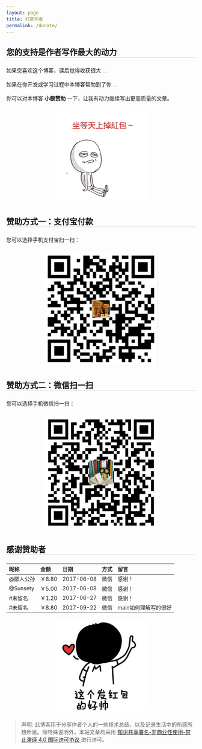 ```yaml
---
layout: page
title: 打赏作者
permalink: /donate/
---
```


<style type="text/css">
img {
    max-width: 100%;
    padding: 0.5em 0;
    margin: auto;
    display: block;
}

h2 {
	margin: 1.4em 0 1.1em;
	border-bottom: 1px solid #D4D4D4;
}

p {
	margin: 0 0 1.234em;
}
</style>


## 您的支持是作者写作最大的动力

如果您喜欢这个博客，读后觉得收获很大 ...

如果在你开发或学习过程中本博客帮助到了你 ...

你可以对本博客 **小额赞助** 一下，让我有动力继续写出更高质量的文章。

![坐等天上掉红包~](/assets/imgs/donate_1.png)

## 赞助方式一：支付宝付款

您可以选择手机支付宝扫一扫：

![支付宝转账二维码](/assets/imgs/zhifubao_pay.png)

## 赞助方式二：微信扫一扫

您可以选择手机微信扫一扫：

![微信转账二维码](/assets/imgs/weixin_pay.png)

## 感谢赞助者

| 昵称      | 金额   | 日期       | 方式 | 留言                 |
|:----------|:-------|:-----------|:-----|:---------------------|
| @鄙人公孙 | ￥8.80 | 2017-06-08 | 微信 | 感谢！               |
| @Sunsety  | ￥5.00 | 2017-06-08 | 微信 | 感谢！               |
| #未留名   | ￥1.20 | 2017-06-27 | 微信 | 感谢！               |
| #未留名   | ￥8.80 | 2017-09-22 | 微信 | main如何理解写的很好 |

![这个发红包的好帅](/assets/imgs/donate_2.png)

> 声明: 此博客用于分享作者个人的一些技术总结，以及记录生活中的所感所想所思。除特殊说明外，本站文章均采用 <a rel="license" href="https://creativecommons.org/licenses/by-nc-nd/4.0/deed.zh"> 知识共享署名-非商业性使用-禁止演绎 4.0 国际许可协议 </a>进行许可。
